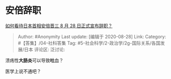 # 安倍辞职
[如何看待日本首相安倍晋三 8 月 28 日正式宣布辞职？](https://www.zhihu.com/question/418040371/answer/1439460898)

> Author: #Anonymity
> Last update: [编辑于 2020-08-28]
> Link:
> Category: #【答集】/04-社科答集
> Tag: #5-社会科学/2-政治学/2g-国际关系/各国发展/日本 
> 评论区:
> 泛讨论:

溃疡性**大肠炎**可以导致**吐**血？

医学上说不通吧？
